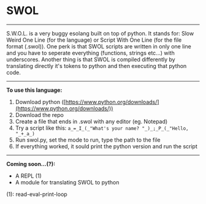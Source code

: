 # SWOL

------------------
S.W.O.L. is a very buggy esolang built on top of python. It stands for: Slow Weird One Line (for the language) or Script With One Line (for the file format (.swol)). One perk is that SWOL scripts are written in only one line and you have to seperate everything (functions, strings etc...) with underscores. Another thing is that SWOL is compiled differently by translating directly it's tokens to python and then executing that python code.

-----------------
**To use this language:**
  1. Download python ([https://www.python.org/downloads/](https://www.python.org/downloads/))
  2. Download the repo
  3. Create a file that ends in .swol with any editor (eg. Notepad)
  4. Try a script like this: `a_=_I_(_"What's your name? "_)_;_P_(_"Hello, "_+_a_)`
  5. Run swol.py, set the mode to run, type the path to the file
  6. If everything worked, it sould print the python version and run the script

-----------------
**Coming soon...(?):**
  - A REPL (1)
  - A module for translating SWOL to python


(1): read-eval-print-loop
